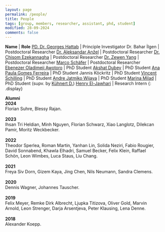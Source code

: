 ```yaml
---
layout: page
permalink: /people/
title: People
tags: [group, members, researcher, assistant, phd, student]
modified: 28-09-2024
comments: false
---
```


**Name**    | **Role**
[PD. Dr. Georges Hattab](/hattab)  | Principle Investigator
Dr. Bahar İlgen  | Postdoctoral Researcher
[Dr. Aleksandar Anžel](https://aanzel.github.io)  | Postdoctoral Researcher
[Dr. Chisom Ezekannagha](https://sombiri.github.io)  | Postdoctoral Researcher
[Dr. Zewen Yang](https://scholar.google.com/citations?user=DbuBsVUAAAAJ&hl)  | Postdoctoral Researcher
[Marco Schäfer](https://scholar.google.com/citations?user=JtUNLVcAAAAJ&hl)  | Postdoctoral Researcher 
[Ebenezer Oladimeji Awotoro](https://www.linkedin.com/in/ebenezer-awotoro/)  | PhD Student 
[Akshat Dubey](https://www.linkedin.com/in/akshat-dubey-5983b2185/)  | PhD Student
[Ana Paula Gomes Ferreira](https://www.linkedin.com/in/anapaulagomess/)  | PhD Student
Jannis Köckritz  | PhD Student
[Vincent Schilling](https://www.linkedin.com/in/vincent-schilling-019537266/)  | PhD Student
[Andre Jatmiko Wijaya](https://www.linkedin.com/in/andre-jatmiko-wijaya-9a0296107/)  | PhD Student
[Marina Milad](https://www.linkedin.com/in/marinaayoub96/)  | PhD Student (supv. by [Kühnert D.](https://www.rki.de/EN/Content/Institute/DepartmentsUnits/ZKI-PH/ZKI-PH2/ZKI-PH2_node.html))
[Henry El-Jawhari](https://www.linkedin.com/in/henryelj/)  | Research Intern
{: .display}
<br/>


**Alumni**
<br/>
**2024**
<br/>
Florian Suhre, Blessy Rajan.
<br/>
<br/>
**2023**
<br/>
Ihsan Tri Heldian, Minh Nguyen, Florian Schwarz, Xiao Langlotz, Dilekcan Pamir, Moritz Weckbecker.
<br/>
<br/>
**2022**
<br/>
Theodor Sperlea, Roman Martin, Yanhan Lin, Solida Neziri, Fabio Rougier, David Sonnabend, Khawla Elhadri, Samuel Becker, Felix Klein, Raffael Schön, Leon Wimbes, Luca Staus, Liu Chang.
<br/>
<br/>
**2021**
<br/>
Freya Siv Dorn, Gizem Kaya, Jing Chen, Nils Neumann, Sandra Clemens.
<br/>
<br/>
**2020**
<br/>
Dennis Wagner, Johannes Tauscher.
<br/>
<br/>
‌**2019**
<br/>
Felix Meyer, Remke Dirk Albrecht, Ljupka Titizova, Oliver Gold, Marvin Arnold, Leon Strenger, Darja Arsentjeva, Peter Klausing, Lena Denne.
<br/>
<br/>
**2018**
<br/>
Alexander Koepp.